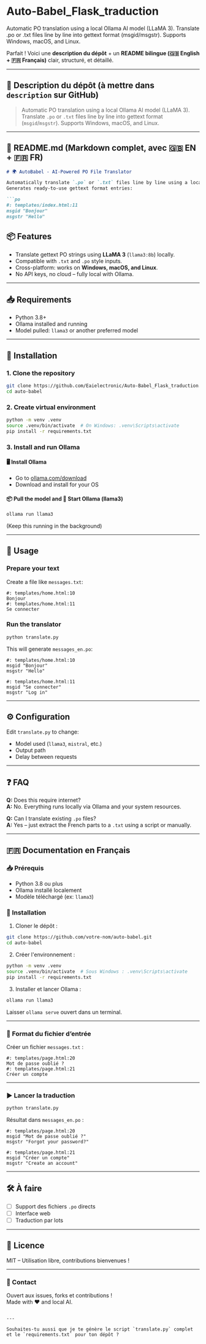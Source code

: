 # Auto-Babel_Flask_traduction
Automatic PO translation using a local Ollama AI model (LLaMA 3). Translate .po or .txt files line by line into gettext format (msgid/msgstr). Supports Windows, macOS, and Linux.


Parfait ! Voici une **description du dépôt** + un **README bilingue (🇬🇧 English + 🇫🇷 Français)** clair, structuré, et détaillé.

---

## 🧾 Description du dépôt (à mettre dans `description` sur GitHub)

> Automatic PO translation using a local Ollama AI model (LLaMA 3). Translate `.po` or `.txt` files line by line into gettext format (`msgid`/`msgstr`). Supports Windows, macOS, and Linux.  

---

## 📘 README.md (Markdown complet, avec 🇬🇧 EN + 🇫🇷 FR)

```markdown
# 🌍 AutoBabel - AI-Powered PO File Translator

Automatically translate `.po` or `.txt` files line by line using a local LLaMA 3 model via [Ollama](https://ollama.com/).  
Generates ready-to-use gettext format entries:

```po
#: templates/index.html:11
msgid "Bonjour"
msgstr "Hello"
```

## 📦 Features

- Translate gettext PO strings using **LLaMA 3** (`llama3:8b`) locally.
- Compatible with `.txt` and `.po` style inputs.
- Cross-platform: works on **Windows, macOS, and Linux**.
- No API keys, no cloud – fully local with Ollama.

---

## 📥 Requirements

- Python 3.8+
- Ollama installed and running
- Model pulled: `llama3` or another preferred model

---

## 🚀 Installation

### 1. Clone the repository

```bash
git clone https://github.com/Eaielectronic/Auto-Babel_Flask_traduction.git
cd auto-babel
```

### 2. Create virtual environment

```bash
python -m venv .venv
source .venv/bin/activate  # On Windows: .venv\Scripts\activate
pip install -r requirements.txt
```

### 3. Install and run Ollama

#### 🖥️ Install Ollama

- Go to [ollama.com/download](https://ollama.com/download)
- Download and install for your OS

#### 📦 Pull the model and 🔄 Start Ollama (llama3)

```bash
ollama run llama3
```

(Keep this running in the background)

---

## 🧠 Usage

### Prepare your text

Create a file like `messages.txt`:

```
#: templates/home.html:10
Bonjour
#: templates/home.html:11
Se connecter
```

### Run the translator

```bash
python translate.py
```

This will generate `messages_en.po`:

```po
#: templates/home.html:10
msgid "Bonjour"
msgstr "Hello"

#: templates/home.html:11
msgid "Se connecter"
msgstr "Log in"
```

---

## ⚙️ Configuration

Edit `translate.py` to change:
- Model used (`llama3`, `mistral`, etc.)
- Output path
- Delay between requests

---

## ❓ FAQ

**Q:** Does this require internet?  
**A:** No. Everything runs locally via Ollama and your system resources.

**Q:** Can I translate existing `.po` files?  
**A:** Yes – just extract the French parts to a `.txt` using a script or manually.

---

## 🇫🇷 Documentation en Français

### 📥 Prérequis

- Python 3.8 ou plus
- Ollama installé localement
- Modèle téléchargé (ex: `llama3`)

### 🚀 Installation

1. Cloner le dépôt :
```bash
git clone https://github.com/votre-nom/auto-babel.git
cd auto-babel
```

2. Créer l'environnement :
```bash
python -m venv .venv
source .venv/bin/activate  # Sous Windows : .venv\Scripts\activate
pip install -r requirements.txt
```

3. Installer et lancer Ollama :
```bash
ollama run llama3
```

Laisser `ollama serve` ouvert dans un terminal.

---

### 📄 Format du fichier d’entrée

Créer un fichier `messages.txt` :

```
#: templates/page.html:20
Mot de passe oublié ?
#: templates/page.html:21
Créer un compte
```

---

### ▶️ Lancer la traduction

```bash
python translate.py
```

Résultat dans `messages_en.po` :

```po
#: templates/page.html:20
msgid "Mot de passe oublié ?"
msgstr "Forgot your password?"

#: templates/page.html:21
msgid "Créer un compte"
msgstr "Create an account"
```

---

## 🛠️ À faire

- [ ] Support des fichiers `.po` directs
- [ ] Interface web
- [ ] Traduction par lots

---

## 📄 Licence

MIT – Utilisation libre, contributions bienvenues !

---

### 💬 Contact

Ouvert aux issues, forks et contributions !  
Made with ❤️ and local AI.

```

---

Souhaites-tu aussi que je te génère le script `translate.py` complet et le `requirements.txt` pour ton dépôt ?
